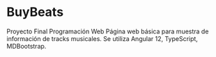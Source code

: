 # BuyBeats
Proyecto Final Programación Web
Página web básica para muestra de información de tracks musicales. Se utiliza Angular 12, TypeScript, MDBootstrap.

